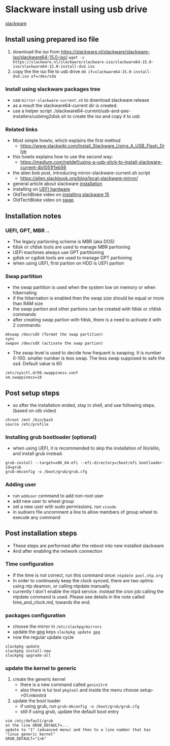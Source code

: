 
# Slackware install using usb drive 

[slackware](file:../../.html/slackware.html)

## Install using prepared iso file

1. download the iso from https://slackware.nl/slackware/slackware-iso/slackware64-15.0-iso/
`wget -c https://slackware.nl/slackware/slackware-iso/slackware64-15.0-iso/slackware64-15.0-install-dvd.iso`
2. copy the the iso file to usb drive 
`dd if=slackware64-15.0-install-dvd.iso of=/dev/sda`

### Install using slackware packages tree

* use `mirror-slackware-current.sh` to download slackware release
* as a result the slackware64-current dir is created.
* use a helper script ./slackware64-current/usb-and-pxe-installers/usbimg2disk.sh to create the iso and copy it to usb

### Related links
* Most simple howto, which explains the first method
  * <https://www.slackwiki.com/Install_Slackware_Using_A_USB_Flash_Drive>
* this howto explains how to use the second way:
  * <https://medium.com/netdef/using-a-usb-stick-to-install-slackware-current-4b1051f1eb56>
* the alien bob post, introducing mirror-slackware-current.sh script
  * <https://alien.slackbook.org/blog/local-slackware-mirror/>
* general article about slackware [installation](https://docs.slackware.com/slackware:install)
* installing on [UEFI hardware](http://docs.slackware.com/howtos:slackware_admin:installing_on_uefi_hardware)
* OldTechBloke video on [installing slackware 15](https://www.youtube.com/watch?v=0yoP9xnh4jI)
* OldTechBloke video on [swap](https://www.youtube.com/watch?v=MAy4-3ppj6Y)

## Installation notes

### UEFI, GPT, MBR ..
* The legacy partioning scheme is MBR (aka DOS)
* fdisk or cfdisk tools are used to manage MBR partioning
* UEFI machines always use GPT partitioning
* gdisk or cgdisk tools are used to manage GPT partioning
* when using UEFI, first partion on HDD is UEFI partion

### Swap partition
* the swap partition is used when the system low on memory or when hibernating
* if the hibernation is enabled then the swap size should be equal or more than RAM size
* the swap partion and other partions can be created with fdisk or cfdisk commands
* after creating swap partion with fdisk, there is a need to activate it with 2 commands:
```
mkswap /dev/sdX (format the swap partition)
sync
swapon /dev/sdX (activate the swap partion)
```
* The swap level is used to decide how frequent is swaping.
It is number 0-100. smaller number is less swap.
The less swap supposed to safe the ssd. Default value is 60
```
/etc/sysctl.d/99.swappiness.conf
vm.swappiness=10
```

## Post setup steps

* so after the installation ended, stay in shell, and use following steps.
(based on otb video)
```
chroot /mnt /bin/bash
source /etc/profile
```

### Installing grub bootloader (optional)
* when using UEFI, it is recommended to skip the installation of lilo/elilo, and install grub instead.
```
grub-install --target=x86_64-efi --efi-directory=/boot/efi bootloader-id=grub
grub-mkconfig -o /boot/grub/grub.cfg
```

### Adding user
* run `adduser` command to add non-root user
* add new user to wheel group
* set a new user with sudo permissions. run `visudo`
* in sudoers file uncomment a line to allow members of group wheel to execute any command


## Post installation steps

* These steps are performed after the reboot into new installed slackware
* And after enabling the network connection

### Time configuration
* If the time is not correct, run this command once: `ntpdate pool.ntp.org`
* In order to continuesly keep the clock synced, there are two optins: using ntp deamon, or calling ntpdate manually.
* currently I don't enable the ntpd service. instead the cron job calling the ntpdate command is used. Please see details in the note called time_and_clock.md, towards the end.

### packages configuration
* choose the mirror in `/etc/slackpg/mirrors`
* update the gpg keys `slackpkg update gpg`
* now the regular update cycle
```
slackpkg update
slackpkg install-new
slackpkg upgrade-all
```

### update the kernel to generic
1. create the generic kernel
	* there is a new command called `geninitrd`
	* also there is tui tool `pkgtool` and inside the menu choose setup->01.mkinitrd
2. update the boot loader
	* if using grub, run `grub-mkconfig -o /boot/grub/grub.cfg`
	* still if using grub, update the default boot entry
```
vim /etc/default/grub
on the line GRUB_DEFAULT=...
update to "1" (advanced menu) and then to a line number that has "linux generic kernel"
GRUB_DEFAULT="1>6"
```
